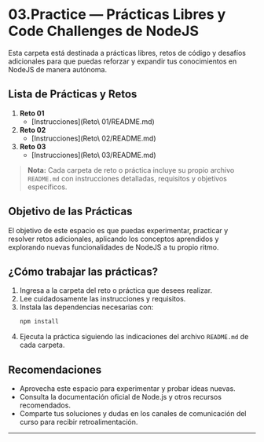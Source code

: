 # 03.Practice — Prácticas Libres y Code Challenges de NodeJS

Esta carpeta está destinada a prácticas libres, retos de código y desafíos adicionales para que puedas reforzar y expandir tus conocimientos en NodeJS de manera autónoma.

## Lista de Prácticas y Retos

1. **Reto 01**
   - [Instrucciones](Reto\ 01/README.md)
2. **Reto 02**
   - [Instrucciones](Reto\ 02/README.md)
3. **Reto 03**
   - [Instrucciones](Reto\ 03/README.md)

> **Nota:** Cada carpeta de reto o práctica incluye su propio archivo `README.md` con instrucciones detalladas, requisitos y objetivos específicos.

## Objetivo de las Prácticas

El objetivo de este espacio es que puedas experimentar, practicar y resolver retos adicionales, aplicando los conceptos aprendidos y explorando nuevas funcionalidades de NodeJS a tu propio ritmo.

## ¿Cómo trabajar las prácticas?

1. Ingresa a la carpeta del reto o práctica que desees realizar.
2. Lee cuidadosamente las instrucciones y requisitos.
3. Instala las dependencias necesarias con:
   ```sh
   npm install
   ```
4. Ejecuta la práctica siguiendo las indicaciones del archivo `README.md` de cada carpeta.

## Recomendaciones

- Aprovecha este espacio para experimentar y probar ideas nuevas.
- Consulta la documentación oficial de Node.js y otros recursos recomendados.
- Comparte tus soluciones y dudas en los canales de comunicación del curso para recibir retroalimentación.

---

